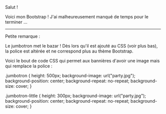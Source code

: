 Salut !

Voici mon Bootstrap ! J'ai malheureusement manqué de temps pour le terminer ...

-------

Petite remarque :

Le jumbotron met le bazar ! Dès lors qu'il est ajouté au CSS (voir plus bas), la police est altérée et ne correspond plus au thème Bootstrap.

Voici le bout de code CSS qui permet aux bannières d'avoir une image mais qui remplace la police :



.jumbotron {
  height: 500px;
  background-image: url("party.jpg");
  background-position: center;
  background-repeat: no-repeat;
  background-size: cover;
}

.jumbotron-little {
  height: 300px;
  background-image: url("party.jpg");
  background-position: center;
  background-repeat: no-repeat;
  background-size: cover;
}